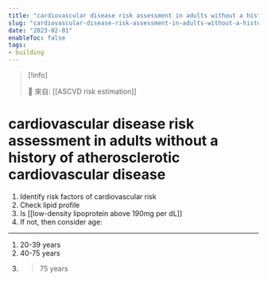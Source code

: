```yaml
---
title: "cardiovascular disease risk assessment in adults without a history of atherosclerotic cardiovascular disease"
slug: "cardiovascular-disease-risk-assessment-in-adults-without-a-history-of-atherosclerotic-cardiovascular-disease"
date: "2023-02-01"
enableToc: false
tags:
- building
---
```


> [!info]
>
> 🌱 來自: [[ASCVD risk estimation]]

# cardiovascular disease risk assessment in adults without a history of atherosclerotic cardiovascular disease

1. Identify risk factors of cardiovascular risk
2. Check lipid profile
3. Is [[low-density lipoprotein above 190mg per dL]]
4. If not, then consider age:

---
1. 20-39 years
2. 40-75 years
3. > 75 years
